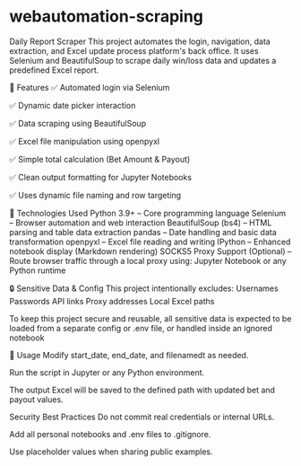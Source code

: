 # webautomation-scraping
Daily Report Scraper
This project automates the login, navigation, data extraction, and Excel update process platform's back office. It uses Selenium and BeautifulSoup to scrape daily win/loss data and updates a predefined Excel report.

🚀 Features
✅ Automated login via Selenium

✅ Dynamic date picker interaction

✅ Data scraping using BeautifulSoup

✅ Excel file manipulation using openpyxl

✅ Simple total calculation (Bet Amount & Payout)

✅ Clean output formatting for Jupyter Notebooks

✅ Uses dynamic file naming and row targeting

🧰 Technologies Used
Python 3.9+ – Core programming language
Selenium – Browser automation and web interaction
BeautifulSoup (bs4) – HTML parsing and table data extraction
pandas – Date handling and basic data transformation
openpyxl – Excel file reading and writing
IPython – Enhanced notebook display (Markdown rendering)
SOCKS5 Proxy Support (Optional) – Route browser traffic through a local proxy using:
Jupyter Notebook or any Python runtime

🔒 Sensitive Data & Config
This project intentionally excludes:
Usernames
Passwords
API links
Proxy addresses
Local Excel paths

To keep this project secure and reusable, all sensitive data is expected to be loaded from a separate config or .env file, or handled inside an ignored notebook

📝 Usage
Modify start_date, end_date, and filenamedt as needed.

Run the script in Jupyter or any Python environment.

The output Excel will be saved to the defined path with updated bet and payout values.

 Security Best Practices
Do not commit real credentials or internal URLs.

Add all personal notebooks and .env files to .gitignore.

Use placeholder values when sharing public examples.
